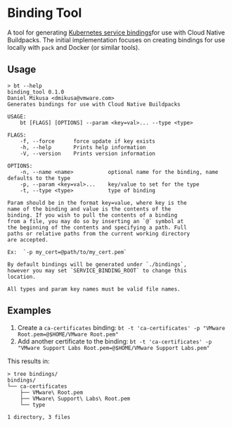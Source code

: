 # Binding Tool

A tool for generating [Kubernetes service bindings](https://github.com/servicebinding/spec)for use with Cloud Native Buildpacks. The initial implementation focuses on creating bindings for use locally with `pack` and Docker (or similar tools). 

## Usage

```
> bt --help
binding_tool 0.1.0
Daniel Mikusa <dmikusa@vmware.com>
Generates bindings for use with Cloud Native Buildpacks

USAGE:
    bt [FLAGS] [OPTIONS] --param <key=val>... --type <type>

FLAGS:
    -f, --force      force update if key exists
    -h, --help       Prints help information
    -V, --version    Prints version information

OPTIONS:
    -n, --name <name>           optional name for the binding, name defaults to the type
    -p, --param <key=val>...    key/value to set for the type
    -t, --type <type>           type of binding

Param should be in the format key=value, where key is the
name of the binding and value is the contents of the
binding. If you wish to pull the contents of a binding
from a file, you may do so by inserting an `@` symbol at
the beginning of the contents and specifying a path. Full
paths or relative paths from the current working directory
are accepted.

Ex:  `-p my_cert=@path/to/my_cert.pem`

By default bindings will be generated under `./bindings`,
however you may set `SERVICE_BINDING_ROOT` to change this
location.

All types and param key names must be valid file names.
```

## Examples

1. Create a `ca-certificates` binding: `bt -t 'ca-certificates' -p "VMware Root.pem=@$HOME/VMware Root.pem"`
2. Add another certificate to the binding: `bt -t 'ca-certificates' -p "VMware Support Labs Root.pem=@$HOME/VMware Support Labs.pem"`

This results in:

```
> tree bindings/
bindings/
└── ca-certificates
    ├── VMware\ Root.pem
    ├── VMware\ Support\ Labs\ Root.pem
    └── type

1 directory, 3 files
```
